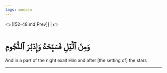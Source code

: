 ```yaml
---
tags: meccan
---
```


👈 [[52-48.md|Prev]] |  👉

# وَمِنَ ٱلَّيۡلِ فَسَبِّحۡهُ وَإِدۡبَٰرَ ٱلنُّجُومِ

And in a part of the night exalt Him and after [the setting of] the stars

---

